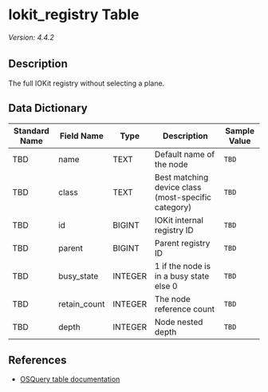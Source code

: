 # Iokit_registry Table
###### Version: 4.4.2

## Description
The full IOKit registry without selecting a plane.

## Data Dictionary
|Standard Name|Field Name|Type|Description|Sample Value|
|---|---|---|---|---|
|TBD|name|TEXT|Default name of the node|`TBD`|
|TBD|class|TEXT|Best matching device class (most-specific category)|`TBD`|
|TBD|id|BIGINT|IOKit internal registry ID|`TBD`|
|TBD|parent|BIGINT|Parent registry ID|`TBD`|
|TBD|busy_state|INTEGER|1 if the node is in a busy state else 0|`TBD`|
|TBD|retain_count|INTEGER|The node reference count|`TBD`|
|TBD|depth|INTEGER|Node nested depth|`TBD`|

## References
* [OSQuery table documentation](https://osquery.io/schema/current#iokit_registry)
